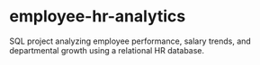 # employee-hr-analytics
SQL project analyzing employee performance, salary trends, and departmental growth using a relational HR database.
